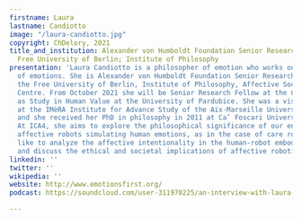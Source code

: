 ```yaml
---
firstname: Laura
lastname: Candiotto
image: "/laura-candiotto.jpg"
copyright: ChDelory, 2021
title_and_institution: Alexander von Humboldt Foundation Senior Research Fellow at
  Free University of Berlin; Institute of Philosophy
presentation: 'Laura Candiotto is a philosopher of emotion who works on the epistemology
  of emotions. She is Alexander von Humboldt Foundation Senior Research Fellow at
  the Free University of Berlin, Institute of Philosophy, Affective Societies Research
  Centre. From October 2021 she will be Senior Research Fellow at the Centre for Ethics
  as Study in Human Value at the University of Pardubice. She was a visiting scholar
  at the IMèRA Institute for Advance Study of the Aix-Marseille University (2018-2019)
  and she received her PhD in philosophy in 2011 at Ca’ Foscari University of Venice.
  At ICA4, she aims to explore the philosophical significance of our engagement with
  affective robots simulating human emotions, as in the case of care robots. She would
  like to analyze the affective intentionality in the human-robot embodied interactions
  and discuss the ethical and societal implications of affective robotics. '
linkedin: ''
twitter: ''
wikipedia: ''
website: http://www.emotionsfirst.org/
podcast: https://soundcloud.com/user-311970225/an-interview-with-laura-candiotto

---
```

